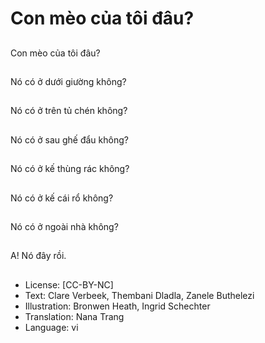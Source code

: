 # Con mèo của tôi đâu?

##
Con mèo của tôi đâu?

##
Nó có ở dưới giường không?

##
Nó có ở trên tủ chén không?

##
Nó có ở sau ghế đẩu không?

##
Nó có ở kế thùng rác không?

##
Nó có ở kế cái rổ không?

##
Nó có ở ngoài nhà không?

##
A! Nó đây rồi.

##
* License: [CC-BY-NC]
* Text: Clare Verbeek, Thembani Dladla, Zanele Buthelezi
* Illustration: Bronwen Heath, Ingrid Schechter
* Translation: Nana Trang
* Language: vi
